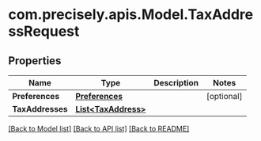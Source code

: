 # com.precisely.apis.Model.TaxAddressRequest
## Properties

Name | Type | Description | Notes
------------ | ------------- | ------------- | -------------
**Preferences** | [**Preferences**](Preferences.md) |  | [optional] 
**TaxAddresses** | [**List&lt;TaxAddress&gt;**](TaxAddress.md) |  | 

[[Back to Model list]](../README.md#documentation-for-models) [[Back to API list]](../README.md#documentation-for-api-endpoints) [[Back to README]](../README.md)

